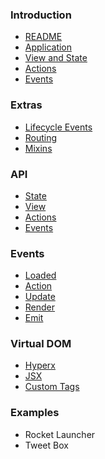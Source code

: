 
### Introduction

* [README](/docs/README)
* [Application](/docs/intro/application)
* [View and State](/docs/intro/view-and-state)
* [Actions](/docs/intro/actions)
* [Events](/docs/intro/events)

### Extras

* [Lifecycle Events](/docs/lifecycle-events.md)
* [Routing](/docs/routing.md)
* [Mixins](/docs/creating-an-application.md#mixins)

### API

* [State]()
* [View]()
* [Actions]()
* [Events]()

### Events

* [Loaded]()
* [Action]()
* [Update]()
* [Render]()
* [Emit]()

### Virtual DOM

* [Hyperx](/docs/vdom/hyperx)
* [JSX](/docs/vdom/jsx)
* [Custom Tags](/docs/vdom/custom-tags)

### Examples

* Rocket Launcher
* Tweet Box
